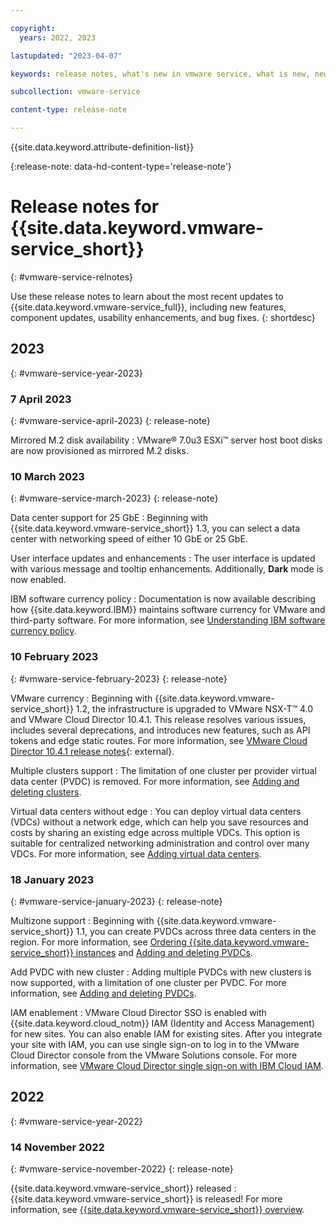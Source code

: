 ```yaml
---

copyright:
  years: 2022, 2023

lastupdated: "2023-04-07"

keywords: release notes, what's new in vmware service, what is new, new features, vmware release notes, vmware service

subcollection: vmware-service

content-type: release-note

---
```


{{site.data.keyword.attribute-definition-list}}

{:release-note: data-hd-content-type='release-note'}

# Release notes for {{site.data.keyword.vmware-service_short}}
{: #vmware-service-relnotes}

Use these release notes to learn about the most recent updates to {{site.data.keyword.vmware-service_full}}, including new features, component updates, usability enhancements, and bug fixes.
{: shortdesc}

## 2023
{: #vmware-service-year-2023}

### 7 April 2023
{: #vmware-service-april-2023}
{: release-note}

Mirrored M.2 disk availability
:   VMware® 7.0u3 ESXi™ server host boot disks are now provisioned as mirrored M.2 disks.

### 10 March 2023
{: #vmware-service-march-2023}
{: release-note}

Data center support for 25 GbE
:   Beginning with {{site.data.keyword.vmware-service_short}} 1.3, you can select a data center with networking speed of either 10 GbE or 25 GbE.

User interface updates and enhancements
:   The user interface is updated with various message and tooltip enhancements. Additionally, **Dark** mode is now enabled.

IBM software currency policy
:   Documentation is now available describing how {{site.data.keyword.IBM}} maintains software currency for VMware and third-party software. For more information, see [Understanding IBM software currency policy](/docs/vmware-service?topic=vmware-service-policies).

### 10 February 2023
{: #vmware-service-february-2023}
{: release-note}

VMware currency
:   Beginning with {{site.data.keyword.vmware-service_short}} 1.2, the infrastructure is upgraded to VMware NSX-T™ 4.0 and VMware Cloud Director 10.4.1. This release resolves various issues, includes several deprecations, and introduces new features, such as API tokens and edge static routes. For more information, see [VMware Cloud Director 10.4.1 release notes](https://docs.vmware.com/en/VMware-Cloud-Director/10.4.1/rn/vmware-cloud-director-1041-release-notes/index.html){: external}.

Multiple clusters support
:   The limitation of one cluster per provider virtual data center (PVDC) is removed. For more information, see [Adding and deleting clusters](/docs/vmware-service?topic=vmware-service-cluster-adding-deleting).

Virtual data centers without edge
:   You can deploy virtual data centers (VDCs) without a network edge, which can help you save resources and costs by sharing an existing edge across multiple VDCs. This option is suitable for centralized networking administration and control over many VDCs. For more information, see [Adding virtual data centers](/docs/vmware-service?topic=vmware-service-vdc-adding).

### 18 January 2023
{: #vmware-service-january-2023}
{: release-note}

Multizone support
:   Beginning with {{site.data.keyword.vmware-service_short}} 1.1, you can create PVDCs across three data centers in the region. For more information, see [Ordering {{site.data.keyword.vmware-service_short}} instances](/docs/vmware-service?topic=vmware-service-tenant-ordering) and [Adding and deleting PVDCs](/docs/vmware-service?topic=vmware-service-pvdc-adding-deleting).

Add PVDC with new cluster
:   Adding multiple PVDCs with new clusters is now supported, with a limitation of one cluster per PVDC. For more information, see [Adding and deleting PVDCs](/docs/vmware-service?topic=vmware-service-pvdc-adding-deleting).

IAM enablement
:   VMware Cloud Director SSO is enabled with {{site.data.keyword.cloud_notm}} IAM (Identity and Access Management) for new sites. You can also enable IAM for existing sites. After you integrate your site with IAM, you can use single sign-on to log in to the VMware Cloud Director console from the VMware Solutions console. For more information, see [VMware Cloud Director single sign-on with IBM Cloud IAM](/docs/vmware-service?topic=vmware-service-iam-integration).

## 2022
{: #vmware-service-year-2022}

### 14 November 2022
{: #vmware-service-november-2022}
{: release-note}

{{site.data.keyword.vmware-service_short}} released
:   {{site.data.keyword.vmware-service_short}} is released! For more information, see [{{site.data.keyword.vmware-service_short}} overview](/docs/vmware-service?topic=vmware-service-vmware-aas-overview).

